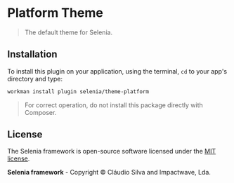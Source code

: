 # Platform Theme

> The default theme for Selenia.

## Installation

To install this plugin on your application, using the terminal, `cd` to your app's directory and type:

```bash
workman install plugin selenia/theme-platform
```

> For correct operation, do not install this package directly with Composer.

## License

The Selenia framework is open-source software licensed under the [MIT license](http://opensource.org/licenses/MIT).

**Selenia framework** - Copyright &copy; Cláudio Silva and Impactwave, Lda.
